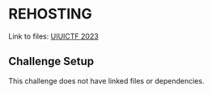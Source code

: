 # REHOSTING

Link to files: [UIUICTF 2023](https://github.com/sigpwny/UIUCTF-2023-Public/tree/main/challenges/osint/explorer-4)

## Challenge Setup
This challenge does not have linked files or dependencies.
